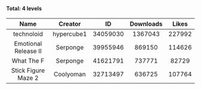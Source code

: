 #### Total: 4 levels

| Name | Creator | ID | Downloads | Likes |
|:---:|:---:|:---:|:---:|:---:|
| technoloid | hypercube1 | 34059030 | 1367043 | 227992
| Emotional Release II | Serponge | 39955946 | 869150 | 114626
| What The F | Serponge | 41621791 | 737771 | 82729
| Stick Figure Maze 2 | Coolyoman | 32713497 | 636725 | 107764
